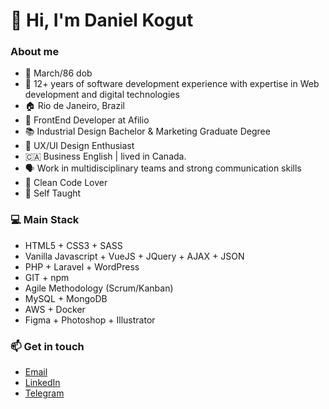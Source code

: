 # 👋 Hi, I'm Daniel Kogut 


### About me

- 🎉 March/86 dob
- 🌱 12+ years of software development experience with expertise in Web development and digital technologies
- 🏠 Rio de Janeiro, Brazil
- 🚀 FrontEnd Developer at Afilio
- 📚 Industrial Design Bachelor & Marketing Graduate Degree 
- 🔭 UX/UI Design Enthusiast
- 🇨🇦 Business English | lived in Canada.
- 🗣 Work in multidisciplinary teams and strong communication skills
- 💙 Clean Code Lover
- 🔫 Self Taught


### 💻 Main Stack

- HTML5 + CSS3 + SASS
- Vanilla Javascript + VueJS + JQuery + AJAX + JSON
- PHP + Laravel + WordPress
- GIT + npm
- Agile Methodology (Scrum/Kanban)
- MySQL + MongoDB
- AWS + Docker
- Figma + Photoshop + Illustrator

### 📫 Get in touch

<!-- - [Portfolio](https://danielkogut.com.br/) -->
- [Email](mailto:danieltugok@gmail.com)
- [LinkedIn](https://www.linkedin.com/in/danielkogut/)
- [Telegram](https://t.me/danielkogut)



<!--
**danieltugok/danieltugok** is a ✨ _special_ ✨ repository because its `README.md` (this file) appears on your GitHub profile.

Here are some ideas to get you started:

- 🔭 I’m currently working on ...
- 🌱 I’m currently learning ...
- 👯 I’m looking to collaborate on ...
- 🤔 I’m looking for help with ...
- 💬 Ask me about ...
- 📫 How to reach me: ...
- 😄 Pronouns: ...
- ⚡ Fun fact: ...
-->
